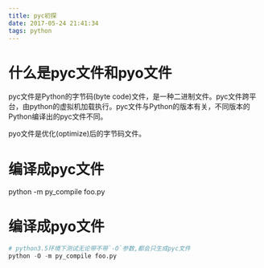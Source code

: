 ```yaml
---
title: pyc初探
date: 2017-05-24 21:41:34
tags: python
---
```

#  什么是pyc文件和pyo文件
pyc文件是Python的字节码(byte code)文件，是一种二进制文件。pyc文件跨平台，由python的虚拟机加载执行。pyc文件与Python的版本有关，不同版本的Python编译出的pyc文件不同。

pyo文件是优化(optimize)后的字节码文件。

#  编译成pyc文件
python -m py_compile foo.py

#  编译成pyo文件

```python
# python3.5环境下测试无论带不带`-O`参数,都会只生成pyc文件
python -O -m py_compile foo.py
```